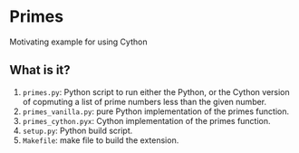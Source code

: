 # Primes
Motivating example for using Cython

## What is it?
1. `primes.py`: Python script to run either the Python, or the Cython
    version of copmuting a list of prime numbers less than the given
    number.
1. `primes_vanilla.py`: pure Python implementation of the primes function.
1. `primes_cython.pyx`: Cython implementation of the primes function.
1. `setup.py`: Python build script.
1. `Makefile`: make file to build the extension.
